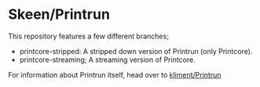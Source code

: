 # Skeen/Printrun

This repository features a few different branches;

* printcore-stripped: A stripped down version of Printrun (only Printcore).
* printcore-streaming; A streaming version of Printcore.

For information about Printrun itself, head over to [kliment/Printrun](https://github.com/kliment/Printrun)

